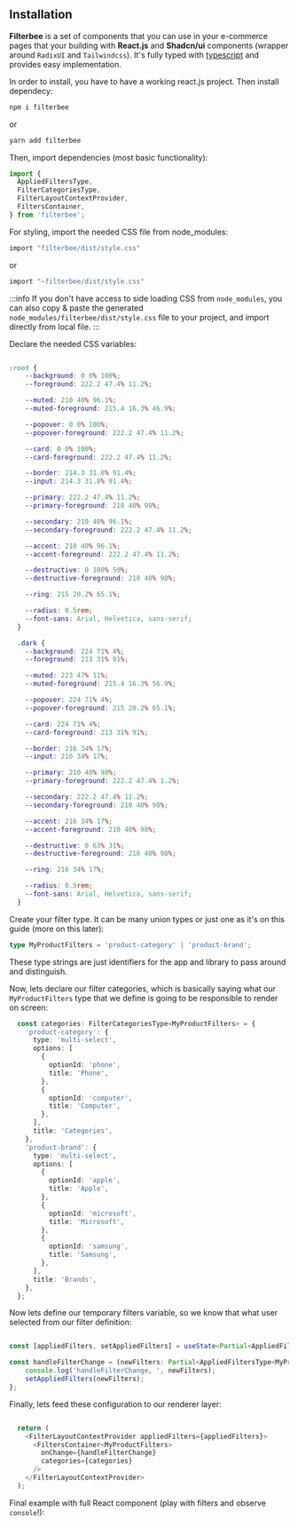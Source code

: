 ## Installation

__Filterbee__ is a set of components that you can use in your e-commerce pages that your building with __React.js__ and __Shadcn/ui__ components (wrapper around `RadixUI` and `Tailwindcss`). It's fully typed with <u>typescript</u> and provides easy implementation.


In order to install, you have to have a working react.js project. Then install dependecy:

``` bash
npm i filterbee
```

or 

``` bash
yarn add filterbee
```

Then, import dependencies (most basic functionality):

``` ts
import {
  AppliedFiltersType,
  FilterCategoriesType,
  FilterLayoutContextProvider,
  FiltersContainer,
} from 'filterbee';
```

For styling, import the needed CSS file from node_modules:

``` bash
import "filterbee/dist/style.css"
```
or 
``` bash
import "~filterbee/dist/style.css"
```

:::info
If you don't have access to side loading CSS from `node_modules`, you can also copy & paste the generated `node_modules/filterbee/dist/style.css` file to your project, and import directly from local file.
:::


Declare the needed CSS variables:

```css

:root {
    --background: 0 0% 100%;
    --foreground: 222.2 47.4% 11.2%;

    --muted: 210 40% 96.1%;
    --muted-foreground: 215.4 16.3% 46.9%;

    --popover: 0 0% 100%;
    --popover-foreground: 222.2 47.4% 11.2%;

    --card: 0 0% 100%;
    --card-foreground: 222.2 47.4% 11.2%;

    --border: 214.3 31.8% 91.4%;
    --input: 214.3 31.8% 91.4%;

    --primary: 222.2 47.4% 11.2%;
    --primary-foreground: 210 40% 98%;

    --secondary: 210 40% 96.1%;
    --secondary-foreground: 222.2 47.4% 11.2%;

    --accent: 210 40% 96.1%;
    --accent-foreground: 222.2 47.4% 11.2%;

    --destructive: 0 100% 50%;
    --destructive-foreground: 210 40% 98%;

    --ring: 215 20.2% 65.1%;

    --radius: 0.5rem;
    --font-sans: Arial, Helvetica, sans-serif;
  }

  .dark {
    --background: 224 71% 4%;
    --foreground: 213 31% 91%;

    --muted: 223 47% 11%;
    --muted-foreground: 215.4 16.3% 56.9%;

    --popover: 224 71% 4%;
    --popover-foreground: 215 20.2% 65.1%;

    --card: 224 71% 4%;
    --card-foreground: 213 31% 91%;

    --border: 216 34% 17%;
    --input: 216 34% 17%;

    --primary: 210 40% 98%;
    --primary-foreground: 222.2 47.4% 1.2%;

    --secondary: 222.2 47.4% 11.2%;
    --secondary-foreground: 210 40% 98%;

    --accent: 216 34% 17%;
    --accent-foreground: 210 40% 98%;

    --destructive: 0 63% 31%;
    --destructive-foreground: 210 40% 98%;

    --ring: 216 34% 17%;

    --radius: 0.5rem;
    --font-sans: Arial, Helvetica, sans-serif;
  }

```

Create your filter type. It can be many union types or just one as it's on this guide (more on this later):

``` ts
type MyProductFilters = 'product-category' | 'product-brand';
```

These type strings are just identifiers for the app and library to pass around and distinguish.


Now, lets declare our filter categories, which is basically saying what our `MyProductFilters` type that we define is going to be responsible to render on screen:


``` ts
  const categories: FilterCategoriesType<MyProductFilters> = {
    'product-category': {
      type: 'multi-select',
      options: [
        {
          optionId: 'phone',
          title: 'Phone',
        },
        {
          optionId: 'computer',
          title: 'Computer',
        },
      ],
      title: 'Categories',
    },
    'product-brand': {
      type: 'multi-select',
      options: [
        {
          optionId: 'apple',
          title: 'Apple',
        },
        {
          optionId: 'microsoft',
          title: 'Microsoft',
        },
        {
          optionId: 'samsung',
          title: 'Samsung',
        },
      ],
      title: 'Brands',
    },
  };

```

Now lets define our temporary filters variable, so we know that what user selected from our filter definition:


``` ts

const [appliedFilters, setAppliedFilters] = useState<Partial<AppliedFiltersType<MyProductFilters>>>();

const handleFilterChange = (newFilters: Partial<AppliedFiltersType<MyProductFilters>>,) => {
    console.log('handleFilterChange, ', newFilters);
    setAppliedFilters(newFilters);
};

```

Finally, lets feed these configuration to our renderer layer:

``` ts

  return (
    <FilterLayoutContextProvider appliedFilters={appliedFilters}>
      <FiltersContainer<MyProductFilters>
        onChange={handleFilterChange}
        categories={categories}
      />
    </FilterLayoutContextProvider>
  );


```

Final example with full React component (play with filters and observe `console`!):

<code src="./install-example.tsx"></code>